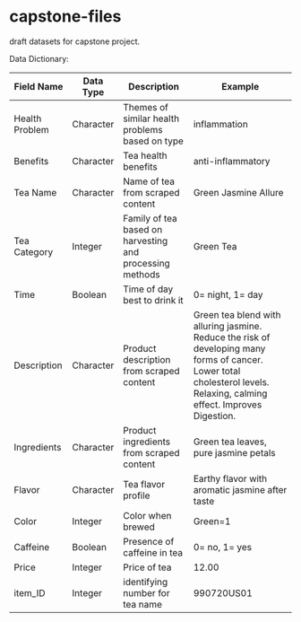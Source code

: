 # capstone-files
draft datasets for capstone project.

Data Dictionary:

| Field Name | Data Type | Description | Example |
| ---------- | ---------- | ---------- | ---------- |
| Health Problem | Character | Themes of similar health problems based on type | inflammation |
| Benefits | Character | Tea health benefits | anti-inflammatory |
| Tea Name | Character | Name of tea from scraped content | Green Jasmine Allure |
| Tea Category | Integer | Family of tea based on harvesting and processing methods | Green Tea |
| Time | Boolean | Time of day best to drink it | 0= night, 1= day |
| Description | Character | Product description from scraped content | Green tea blend with alluring jasmine. Reduce the risk of developing many forms of cancer. Lower total cholesterol levels. Relaxing, calming effect. Improves Digestion. |
| Ingredients | Character | Product ingredients from scraped content | Green tea leaves, pure jasmine petals |
| Flavor | Character | Tea flavor profile | Earthy flavor with aromatic jasmine after taste |
| Color | Integer | Color when brewed | Green=1 |
| Caffeine | Boolean | Presence of caffeine in tea | 0= no, 1= yes |
| Price | Integer | Price of tea | 12.00 |
| item_ID | Integer | identifying number for tea name | 990720US01 |
